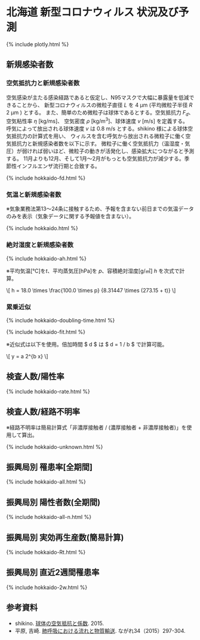 # 北海道 新型コロナウィルス 状況及び予測

{% include plotly.html %}

## 新規感染者数

### 空気抵抗力と新規感染者数

空気感染が主たる感染経路であると仮定し、N95マスクで大幅に暴露量を低減できることから、
新型コロナウィルスの微粒子直径 $L$ を 4 μm (平均微粒子半径 $R$ 2 μm ) とする。
また、簡単のため微粒子は球体であるとする。空気抵抗力 $F_d$、空気粘性率 $\eta$ [kg/ms]、
空気密度 $\rho$ [kg/m${}^3$]、球体速度 $v$ [m/s] を定義する。
呼気によって放出される球体速度 $v$ は 0.8 m/s とする。shikino 様による球体空気抵抗力の計算式を用い、
ウィルスを含む呼気から放出される微粒子に働く空気抵抗力と新規感染者数を以下に示す。
微粒子に働く空気抵抗力（温湿度・気圧）が弱ければ弱いほど、微粒子の動きが活発化し、感染拡大につながると予測する。
11月よりも12月、そして1月～2月がもっとも空気抵抗力が減少する。季節性インフルエンザ流行期と合致する。

{% include hokkaido-fd.html %}

### 気温と新規感染者数
※気象業務法第13～24条に接触するため、予報を含まない前日までの気温データのみを表示（気象データに関する予報値を含まない）。

{% include hokkaido.html %}

### 絶対湿度と新規感染者数
{% include hokkaido-ah.html %}

※平均気温[℃]を$t$、平均蒸気圧[hPa]を $p$、容積絶対湿度[g/㎥] $h$ を次式で計算。


\\[
h = 18.0 \times \frac{100.0 \times p} {8.31447 \times (273.15 + t)}
\\]


### 累乗近似

{% include hokkaido-doubling-time.html %}

{% include hokkaido-fit.html %}

※近似式は以下を使用。倍加時間 $ d $ は $ d = 1 / b $ で計算可能。


\\[
y = a 2^{b x}
\\]


## 検査人数/陽性率
{% include hokkaido-rate.html %}

## 検査人数/経路不明率

※経路不明率は簡易計算式「非濃厚接触者 / (濃厚接触者 + 非濃厚接触者)」を使用して算出。

{% include hokkaido-unknown.html %}

## 振興局別 罹患率[全期間] 
{% include hokkaido-all.html %}

## 振興局別 陽性者数(全期間)
{% include hokkaido-all-n.html %}

## 振興局別 実効再生産数(簡易計算)
{% include hokkaido-Rt.html %}

## 振興局別 直近2週間罹患率
{% include hokkaido-2w.html %}


## 参考資料

* shikino. [球体の空気抵抗と係数](https://slpr.sakura.ne.jp/qp/air-resistance/). 2015.
* 平原, 吉崎. [肺呼吸における流れと物質輸送](https://www.nagare.or.jp/download/noauth.html?d=34-4tokushu5.pdf&dir=144). ながれ34（2015）297-304.

